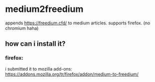 # medium2freedium
appends https://freedium.cfd/ to medium articles. supports firefox. (no chromium haha)
## how can i install it?
### firefox:
i submitted it to mozilla add-ons:  
https://addons.mozilla.org/tr/firefox/addon/medium-to-freedium/
